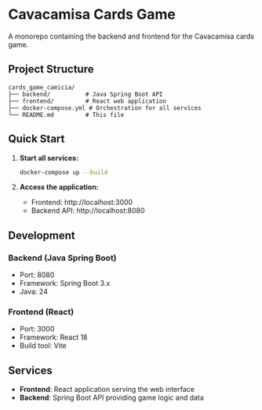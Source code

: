 # Cavacamisa Cards Game

A monorepo containing the backend and frontend for the Cavacamisa cards game.

## Project Structure

```
cards_game_camicia/
├── backend/          # Java Spring Boot API
├── frontend/         # React web application
├── docker-compose.yml # Orchestration for all services
└── README.md         # This file
```

## Quick Start

1. **Start all services:**
   ```bash
   docker-compose up --build
   ```

2. **Access the application:**
   - Frontend: http://localhost:3000
   - Backend API: http://localhost:8080

## Development

### Backend (Java Spring Boot)
- Port: 8080
- Framework: Spring Boot 3.x
- Java: 24

### Frontend (React)
- Port: 3000
- Framework: React 18
- Build tool: Vite

## Services

- **Frontend**: React application serving the web interface
- **Backend**: Spring Boot API providing game logic and data
